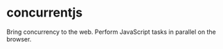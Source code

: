 # concurrentjs
Bring concurrency to the web. Perform JavaScript tasks in parallel on the browser.  
